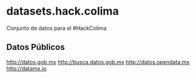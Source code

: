 # datasets.hack.colima
Conjunto de datos para el #HackColima


Datos Públicos
-------------
http://datos.gob.mx
http://busca.datos.gob.mx
http://datos.opendata.mx
http://datamx.io
